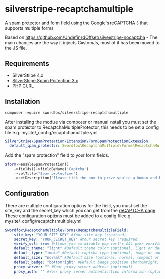 # silverstripe-recaptchamultiple
A spam protector and form field using the Google's reCAPTCHA 3 that supports multiple forms

Based on https://github.com/UndefinedOffset/silverstripe-nocaptcha - The main changes are the way it injects CustomJs, most of it has been moved to the JS file.

## Requirements
* SilverStripe 4.x
* [SilverStripe Spam Protection 3.x](https://github.com/silverstripe/silverstripe-spamprotection/)
* PHP CURL

## Installation
```
composer require swordfox/silverstripe-recaptchamultiple
```

After installing the module via composer or manual install you must set the spam protector to RecaptchaMultipleProtector, this needs to be set a config file e.g. mysite/\_config/recaptchamultiple.yml.
```yml
SilverStripe\SpamProtection\Extension\FormSpamProtectionExtension:
  default_spam_protector: Swordfox\RecaptchaMultiple\Forms\RecaptchaMultipleProtector
```

Add the "spam protection" field to your form fields.

```php
$form->enableSpamProtection()
	->fields()->fieldByName('Captcha')
	->setTitle("Spam protection")
	->setDescription("Please tick the box to prove you're a human and help us stop spam.");
```

## Configuration
There are multiple configuration options for the field, you must set the site_key and the secret_key which you can get from the [reCAPTCHA page](https://www.google.com/recaptcha). These configuration options must be added to a config filee.g. mysite/\_config/recaptchamultiple.yml.
```yml
Swordfox\RecaptchaMultiple\Forms\RecaptchaMultipleField:
    site_key: "YOUR_SITE_KEY" #Your site key (required)
    secret_key: "YOUR_SECRET_KEY" #Your secret key (required)
    verify_ssl: true #Allows you to disable php-curl's SSL peer verification by setting this to false (optional, defaults to true)
    default_theme: "light" #Default theme color (optional, light or dark, defaults to light)
    default_type: "image" #Default captcha type (optional, image or audio, defaults to image)
    default_size: "normal" #Default size (optional, normal, compact or invisible, defaults to normal)
    default_badge: "bottomright" #Default badge position (bottomright, bottomleft or inline, defaults to bottomright)
    proxy_server: "" #Your proxy server address (optional)
    proxy_auth: "" #Your proxy server authentication information (optional)
```
